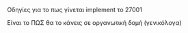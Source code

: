 Οδηγίες για το πως γίνεται implement το 27001

Είναι το ΠΩΣ θα το κάνεις σε οργανωτική δομή (γενικόλογα)